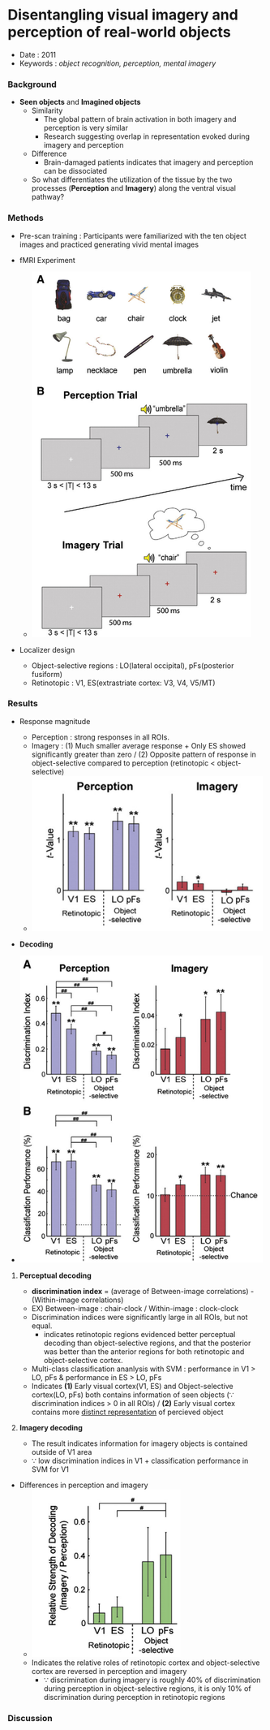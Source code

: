 # Disentangling visual imagery and perception of real-world objects

* Date : 2011
* Keywords : *object recognition, perception, mental imagery*

### Background
* **Seen objects** and **Imagined objects**
  * Similarity 
    * The global pattern of brain activation in both imagery and perception is very similar
    * Research suggesting overlap in representation evoked during imagery and perception
  * Difference
    * Brain-damaged patients indicates that imagery and perception can be dissociated
  * So what differentiates the utilization of the tissue by the two processes (**Perception** and **Imagery**) along the ventral visual pathway?

### Methods
* Pre-scan training : Participants were familiarized with the ten object images and practiced generating vivid mental images

* fMRI Experiment
  * ![](../img/paper-review/disentangling_method.png)

* Localizer design
    * Object-selective regions : LO(lateral occipital), pFs(posterior fusiform)
    * Retinotopic : V1, ES(extrastriate cortex: V3, V4, V5/MT)

### Results
* Response magnitude
  * Perception : strong responses in all ROIs.
  * Imagery : (1) Much smaller average response + Only ES showed significantly greater than zero / (2) Opposite pattern of response in object-selective compared to perception (retinotopic < object-selective)
  * ![](../img/paper-review/imagery_result1.png)

* **Decoding**
* ![](../img/paper-review/imagery_result2.png)
1. **Perceptual decoding**
     * **discrimination index** = (average of Between-image correlations) - (Within-image correlations)
    * EX) Between-image : chair-clock / Within-image : clock-clock
    * Discrimination indices were significantly large in all ROIs, but not equal. 
      * indicates  retinotopic regions evidenced better
perceptual decoding than object-selective regions, and that the posterior was better than the anterior regions for both retinotopic and
object-selective cortex.
    * Multi-class classification ananlysis with SVM : performance in V1 > LO, pFs & performance in ES > LO, pFs
    * Indicates **(1)** Early visual cortex(V1, ES) and Object-selective cortex(LO, pFs) both contains information of seen objects ($\because$ discrimination indices > 0 in all ROIs) / **(2)** Early visual cortex contains more <ins>distinct representation</ins> of percieved object
  
2. **Imagery decoding**
    * The result indicates information for imagery objects is contained outside of V1 area 
    * $\because$ low discrimination indices in V1 + classification performance in SVM for V1

* Differences in perception and imagery
  * ![](../img/paper-review/imagery_result3.png)
  * Indicates the relative roles of retinotopic cortex and object-selective cortex are reversed in perception and imagery
    * $\because$  discrimination during imagery is roughly 40% of discrimination during perception in object-selective regions, it is only 10% of discrimination during perception in retinotopic regions
  




### Discussion